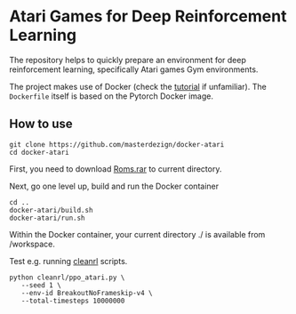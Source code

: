 # Atari Games for Deep Reinforcement Learning

The repository helps to quickly prepare an environment for deep
reinforcement learning, specifically Atari games Gym environments.

The project makes use of Docker (check the
[tutorial](https://www.docker.com/101-tutorial/) if unfamiliar). The
`Dockerfile` itself is based on the Pytorch Docker image.


## How to use

    git clone https://github.com/masterdezign/docker-atari
    cd docker-atari

First, you need to download
[Roms.rar](http://www.atarimania.com/rom_collection_archive_atari_2600_roms.html)
to current directory.

Next, go one level up, build and run the Docker container

    cd ..
    docker-atari/build.sh
    docker-atari/run.sh

Within the Docker container, your current directory ./ is available from /workspace.

Test e.g. running [cleanrl](https://github.com/vwxyzjn/cleanrl) scripts.

    python cleanrl/ppo_atari.py \
       --seed 1 \
       --env-id BreakoutNoFrameskip-v4 \
       --total-timesteps 10000000

